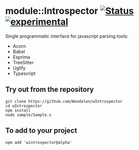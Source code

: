 
# module::Introspector [![Status](https://github.com/Wandalen/wIntrospector/workflows/publish/badge.svg)](https://github.com/Wandalen/wIntrospector/actions?query=workflow%3Apublish) [![experimental](https://img.shields.io/badge/stability-experimental-orange.svg)](https://github.com/emersion/stability-badges#experimental)

Single programmatic interface for javascript parsing tools:
- Acorn
- Babel
- Esprima
- TreeSitter
- Uglify
- Typescript

## Try out from the repository
```
git clone https://github.com/Wandalen/wIntrospector
cd wIntrospector
npm install
node sample/Sample.s
```

## To add to your project
```
npm add 'wintrospector@alpha'
```


